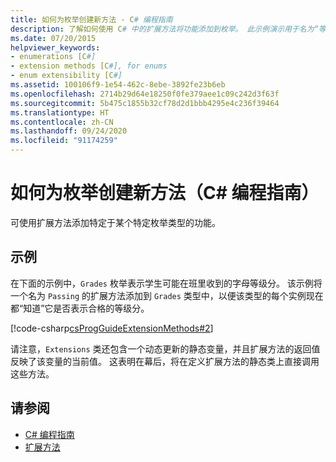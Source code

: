 ```yaml
---
title: 如何为枚举创建新方法 - C# 编程指南
description: 了解如何使用 C# 中的扩展方法将功能添加到枚举。 此示例演示用于名为“等级分”的枚举的名为“合格”的扩展方法。
ms.date: 07/20/2015
helpviewer_keywords:
- enumerations [C#]
- extension methods [C#], for enums
- enum extensibility [C#]
ms.assetid: 100106f9-1e54-462c-8ebe-3892fe23b6eb
ms.openlocfilehash: 2714b29d64e18250f0fe379aee1c09c242d3f63f
ms.sourcegitcommit: 5b475c1855b32cf78d2d1bbb4295e4c236f39464
ms.translationtype: HT
ms.contentlocale: zh-CN
ms.lasthandoff: 09/24/2020
ms.locfileid: "91174259"
---
```

# <a name="how-to-create-a-new-method-for-an-enumeration-c-programming-guide"></a>如何为枚举创建新方法（C# 编程指南）

可使用扩展方法添加特定于某个特定枚举类型的功能。  
  
## <a name="example"></a>示例  

 在下面的示例中，`Grades` 枚举表示学生可能在班里收到的字母等级分。 该示例将一个名为 `Passing` 的扩展方法添加到 `Grades` 类型中，以便该类型的每个实例现在都“知道”它是否表示合格的等级分。  
  
 [!code-csharp[csProgGuideExtensionMethods#2](~/samples/snippets/csharp/VS_Snippets_VBCSharp/csProgGuideExtensionMethods/cs/extensionmethods.cs#2)]  
  
 请注意，`Extensions` 类还包含一个动态更新的静态变量，并且扩展方法的返回值反映了该变量的当前值。 这表明在幕后，将在定义扩展方法的静态类上直接调用这些方法。  
  
## <a name="see-also"></a>请参阅

- [C# 编程指南](../index.md)
- [扩展方法](./extension-methods.md)
